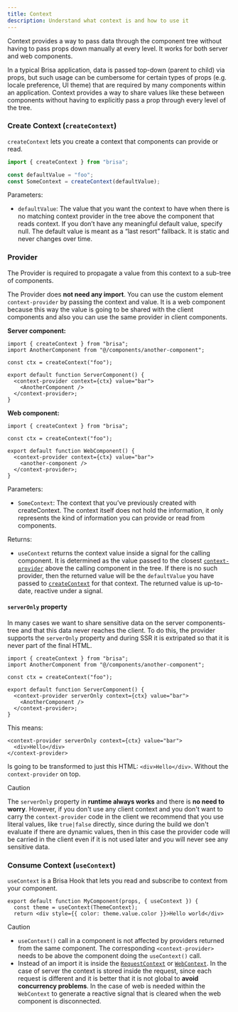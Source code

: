 ```yaml
---
title: Context
description: Understand what context is and how to use it
---
```


Context provides a way to pass data through the component tree without having to pass props down manually at every level. It works for both server and web components.

In a typical Brisa application, data is passed top-down (parent to child) via props, but such usage can be cumbersome for certain types of props (e.g. locale preference, UI theme) that are required by many components within an application. Context provides a way to share values like these between components without having to explicitly pass a prop through every level of the tree.

### Create Context (`createContext`)

`createContext` lets you create a context that components can provide or read.

```ts
import { createContext } from "brisa";

const defaultValue = "foo";
const SomeContext = createContext(defaultValue);
```

Parameters:

- `defaultValue`: The value that you want the context to have when there is no matching context provider in the tree above the component that reads context. If you don’t have any meaningful default value, specify null. The default value is meant as a “last resort” fallback. It is static and never changes over time.

### Provider

The Provider is required to propagate a value from this context to a sub-tree of components.

The Provider does **not need any import**. You can use the custom element `context-provider` by passing the context and value. It is a web component because this way the value is going to be shared with the client components and also you can use the same provider in client components.

**Server component:**

```tsx
import { createContext } from "brisa";
import AnotherComponent from "@/components/another-component";

const ctx = createContext("foo");

export default function ServerComponent() {
  <context-provider context={ctx} value="bar">
    <AnotherComponent />
  </context-provider>;
}
```

**Web component:**

```tsx
import { createContext } from "brisa";

const ctx = createContext("foo");

export default function WebComponent() {
  <context-provider context={ctx} value="bar">
    <another-component />
  </context-provider>;
}
```

Parameters:

- `SomeContext`: The context that you’ve previously created with createContext. The context itself does not hold the information, it only represents the kind of information you can provide or read from components.

Returns:

- `useContext` returns the context value inside a signal for the calling component. It is determined as the value passed to the closest [`context-provider`](#provider) above the calling component in the tree. If there is no such provider, then the returned value will be the `defaultValue` you have passed to [`createContext`](#create-context-createcontext) for that context. The returned value is up-to-date, reactive under a signal.

#### `serverOnly` property

In many cases we want to share sensitive data on the server components-tree and that this data never reaches the client. To do this, the provider supports the `serverOnly` property and during SSR it is extripated so that it is never part of the final HTML.

```tsx
import { createContext } from "brisa";
import AnotherComponent from "@/components/another-component";

const ctx = createContext("foo");

export default function ServerComponent() {
  <context-provider serverOnly context={ctx} value="bar">
    <AnotherComponent />
  </context-provider>;
}
```

This means:

```tsx
<context-provider serverOnly context={ctx} value="bar">
  <div>Hello</div>
</context-provider>
```

Is going to be transformed to just this HTML: `<div>Hello</div>`. Without the `context-provider` on top.

> [!CAUTION]
> The `serverOnly` property in **runtime always works** and there is **no need to worry**. However, if you don't use any client context and you don't want to carry the `context-provider` code in the client we recommend that you use literal values, like `true|false` directly, since during the build we don't evaluate if there are dynamic values, then in this case the provider code will be carried in the client even if it is not used later and you will never see any sensitive data.

### Consume Context (`useContext`)

`useContext` is a Brisa Hook that lets you read and subscribe to context from your component.

```tsx
export default function MyComponent(props, { useContext }) {
  const theme = useContext(ThemeContext);
  return <div style={{ color: theme.value.color }}>Hello world</div>
```

> [!CAUTION]
> - `useContext()` call in a component is not affected by providers returned from the same component. The corresponding `<context-provider>` needs to be above the component doing the `useContext()` call.
> - Instead of an import it is inside the [`RequestContext`](/docs/building-your-application/data-fetching/request-context) or [`WebContext`](/docs/building-your-application/data-fetching/web-context). In the case of server the context is stored inside the request, since each request is different and it is better that it is not global to **avoid concurrency problems**. In the case of web is needed within the `WebContext` to generate a reactive signal that is cleared when the web component is disconnected.

